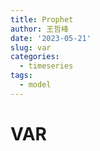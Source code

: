 ```yaml
---
title: Prophet
author: 王哲峰
date: '2023-05-21'
slug: var
categories:
  - timeseries
tags:
  - model
---
```



# VAR

